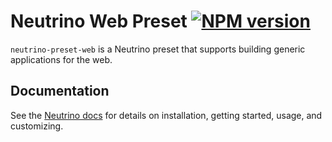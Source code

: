 # Neutrino Web Preset [![NPM version][npm-image]][npm-url]

`neutrino-preset-web` is a Neutrino preset that supports building generic applications for the web.

## Documentation

See the [Neutrino docs](http://neutrino.js.org/presets/neutrino-preset-web/)
for details on installation, getting started, usage, and customizing.
 
 [npm-image]: https://badge.fury.io/js/neutrino-preset-web.svg
 [npm-url]: https://npmjs.org/package/neutrino-preset-web
 